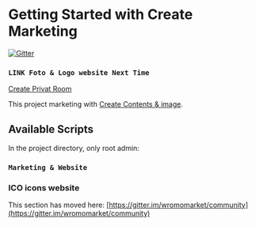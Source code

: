 # Getting Started with Create Marketing


[![Gitter](https://badges.gitter.im/wromomarket/privat_marketing.svg)](https://gitter.im/wromomarket/privat_marketing?utm_source=badge&utm_medium=badge&utm_campaign=pr-badge)

### `LINK Foto & Logo website Next Time`
[Create Privat Room](https://gitter.im/wromomarket/privat_marketing?utm_source=share-link&utm_medium=link&utm_campaign=share-link)

This project marketing with [Create Contents & image](https://github.com/Ersin84).

## Available Scripts

In the project directory, only root admin:

### `Marketing & Website`



### ICO icons website

This section has moved here: [https://gitter.im/wromomarket/community](https://gitter.im/wromomarket/community)


